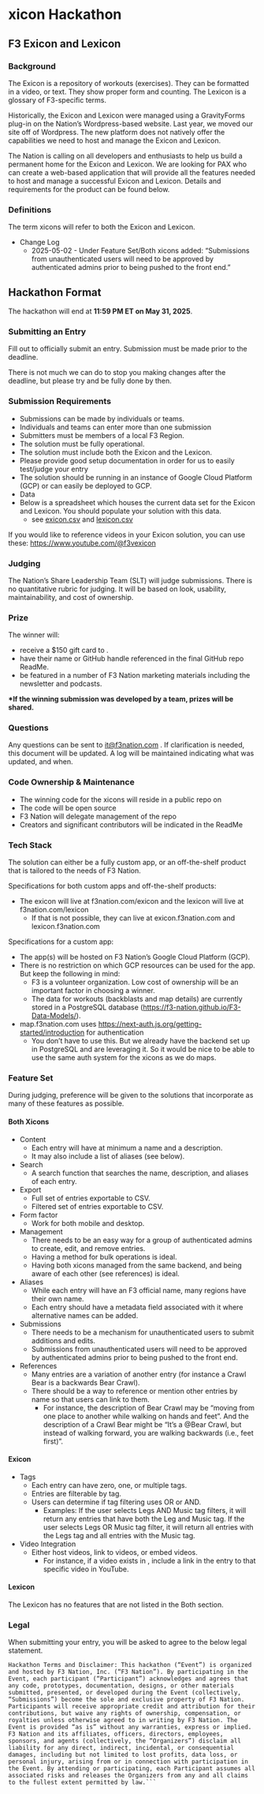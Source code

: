 # xicon Hackathon
## F3 Exicon and Lexicon
### Background

The Exicon is a repository of workouts (exercises). They can be formatted in a video, or text. They show proper form and counting.
The Lexicon is a glossary of F3-specific terms.

Historically, the Exicon and Lexicon were managed using a GravityForms plug-in on the Nation’s Wordpress-based website. Last year, we moved our site off of Wordpress. The new platform does not natively offer the capabilities we need to host and manage the Exicon and Lexicon.

The Nation is calling on all developers and enthusiasts to help us build a permanent home for the Exicon and Lexicon. We are looking for PAX who can create a web-based application that will provide all the features needed to host and manage a successful Exicon and Lexicon. Details and requirements for the product can be found below.

### Definitions

The term xicons will refer to both the Exicon and Lexicon.
* Change Log
    * 2025-05-02 - Under Feature Set/Both xicons added: “Submissions from unauthenticated users will need to be approved by authenticated admins prior to being pushed to the front end.”

## Hackathon Format

The hackathon will end at **11:59 PM ET on May 31, 2025**.

### Submitting an Entry

Fill out to officially submit an entry. Submission must be made prior to the deadline.

There is not much we can do to stop you making changes after the deadline, but please try and be fully done by then.

### Submission Requirements

* Submissions can be made by individuals or teams.
* Individuals and teams can enter more than one submission
* Submitters must be members of a local F3 Region.
* The solution must be fully operational.
* The solution must include both the Exicon and the Lexicon.
* Please provide good setup documentation in order for us to easily test/judge your entry
* The solution should be running in an instance of Google Cloud Platform (GCP) or can easily be deployed to GCP.
* Data
* Below is a spreadsheet which houses the current data set for the Exicon and Lexicon. You should populate your solution with this data.
    * see [exicon.csv](exicon.csv) and [lexicon.csv](lexicon.csv)

If you would like to reference videos in your Exicon solution, you can use these: https://www.youtube.com/@f3vexicon 

### Judging

The Nation’s Share Leadership Team (SLT) will judge submissions. There is no quantitative rubric for judging. It will be based on look, usability, maintainability, and cost of ownership.

### Prize

The winner will:
* receive a $150 gift card to .
* have their name or GitHub handle referenced in the final GitHub repo ReadMe.
* be featured in a number of F3 Nation marketing materials including the newsletter and podcasts.

__*If the winning submission was developed by a team, prizes will be shared.__

### Questions

Any questions can be sent to it@f3nation.com . If clarification is needed, this document will be updated. A log will be maintained indicating what was updated, and when.

### Code Ownership & Maintenance

* The winning code for the xicons will reside in a public repo on 
* The code will be open source
* F3 Nation will delegate management of the repo
* Creators and significant contributors will be indicated in the ReadMe

### Tech Stack

The solution can either be a fully custom app, or an off-the-shelf product that is tailored to the needs of F3 Nation.

Specifications for both custom apps and off-the-shelf products:
* The exicon will live at f3nation.com/exicon and the lexicon will live at f3nation.com/lexicon
    * If that is not possible, they can live at exicon.f3nation.com and lexicon.f3nation.com

Specifications for a custom app:
* The app(s) will be hosted on F3 Nation’s Google Cloud Platform (GCP).
* There is no restriction on which GCP resources can be used for the app. But keep the following in mind:
    * F3 is a volunteer organization. Low cost of ownership will be an important factor in choosing a winner.
    * The data for workouts (backblasts and map details) are currently stored in a PostgreSQL database (https://f3-nation.github.io/F3-Data-Models/).
* map.f3nation.com uses https://next-auth.js.org/getting-started/introduction for authentication
    * You don’t have to use this. But we already have the backend set up in PostgreSQL and are leveraging it. So it would be nice to be able to use the same auth system for the xicons as we do maps.

### Feature Set

During judging, preference will be given to the solutions that incorporate as many of these features as possible.

#### Both Xicons
* Content
    * Each entry will have at minimum a name and a description.
    * It may also include a list of aliases (see below).
* Search
    * A search function that searches the name, description, and aliases of each entry.
* Export
    * Full set of entries exportable to CSV.
    * Filtered set of entries exportable to CSV.
* Form factor
    * Work for both mobile and desktop.
* Management
    * There needs to be an easy way for a group of authenticated admins to create, edit, and remove entries.
    * Having a method for bulk operations is ideal.
    * Having both xicons managed from the same backend, and being aware of each other (see references) is ideal.
* Aliases
    * While each entry will have an F3 official name, many regions have their own name.
    * Each entry should have a metadata field associated with it where alternative names can be added.
* Submissions
    * There needs to be a mechanism for unauthenticated users to submit additions and edits.
    * Submissions from unauthenticated users will need to be approved by authenticated admins prior to being pushed to the front end. 
* References
    * Many entries are a variation of another entry (for instance a Crawl Bear is a backwards Bear Crawl).
    * There should be a way to reference or mention other entries by name so that users can link to them.
        * For instance, the description of Bear Crawl may be “moving from one place to another while walking on hands and feet”. And the description of a Crawl Bear might be “It’s a @Bear Crawl, but instead of walking forward, you are walking backwards (i.e., feet first)”.
#### Exicon

* Tags
    * Each entry can have zero, one, or multiple tags.
    * Entries are filterable by tag.
    * Users can determine if tag filtering uses OR or AND.
        * Examples: If the user selects Legs AND Music tag filters, it will return any entries that have both the Leg and Music tag. If the user selects Legs OR Music tag filter, it will return all entries with the Legs tag and all entries with the Music tag.
* Video Integration
    * Either host videos, link to videos, or embed videos.
        * For instance, if a video exists in , include a link in the entry to that specific video in YouTube.

#### Lexicon

The Lexicon has no features that are not listed in the Both section. 

### Legal

When submitting your entry, you will be asked to agree to the below legal statement.

```
Hackathon Terms and Disclaimer: This hackathon (“Event”) is organized and hosted by F3 Nation, Inc. (“F3 Nation”). By participating in the Event, each participant (“Participant”) acknowledges and agrees that any code, prototypes, documentation, designs, or other materials submitted, presented, or developed during the Event (collectively, “Submissions”) become the sole and exclusive property of F3 Nation. Participants will receive appropriate credit and attribution for their contributions, but waive any rights of ownership, compensation, or royalties unless otherwise agreed to in writing by F3 Nation. The Event is provided “as is” without any warranties, express or implied. F3 Nation and its affiliates, officers, directors, employees, sponsors, and agents (collectively, the “Organizers”) disclaim all liability for any direct, indirect, incidental, or consequential damages, including but not limited to lost profits, data loss, or personal injury, arising from or in connection with participation in the Event. By attending or participating, each Participant assumes all associated risks and releases the Organizers from any and all claims to the fullest extent permitted by law.```
